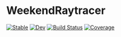 # WeekendRaytracer

[![Stable](https://img.shields.io/badge/docs-stable-blue.svg)](https://GrantHecht.github.io/WeekendRaytracer.jl/stable/)
[![Dev](https://img.shields.io/badge/docs-dev-blue.svg)](https://GrantHecht.github.io/WeekendRaytracer.jl/dev/)
[![Build Status](https://github.com/GrantHecht/WeekendRaytracer.jl/actions/workflows/CI.yml/badge.svg?branch=main)](https://github.com/GrantHecht/WeekendRaytracer.jl/actions/workflows/CI.yml?query=branch%3Amain)
[![Coverage](https://codecov.io/gh/GrantHecht/WeekendRaytracer.jl/branch/main/graph/badge.svg)](https://codecov.io/gh/GrantHecht/WeekendRaytracer.jl)
